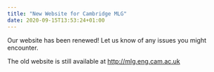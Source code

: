 ```yaml
---
title: "New Website for Cambridge MLG"
date: 2020-09-15T13:53:24+01:00
---
```

Our website has been renewed! Let us know of any issues you might encounter.

The old website is still available at <http://mlg.eng.cam.ac.uk>
